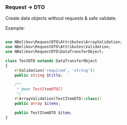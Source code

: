 ### Request -> DTO

Create data objects without requests & safe validate.

Example:

```php

use NBelikov\RequestDTO\Attributes\ArrayValidation;
use NBelikov\RequestDTO\Attributes\Validation;
use NBelikov\RequestDTO\DataTransferObject;

class TestDTO extends DataTransferObject
{
    #[Validation('required', 'string')]
    public string $title;

    /**
     * @var TestItemDTO[]
     */
    #[ArrayValidation(TestItemDTO::class)]
    public array $items;

    public TestItemDTO $item;
}
```
